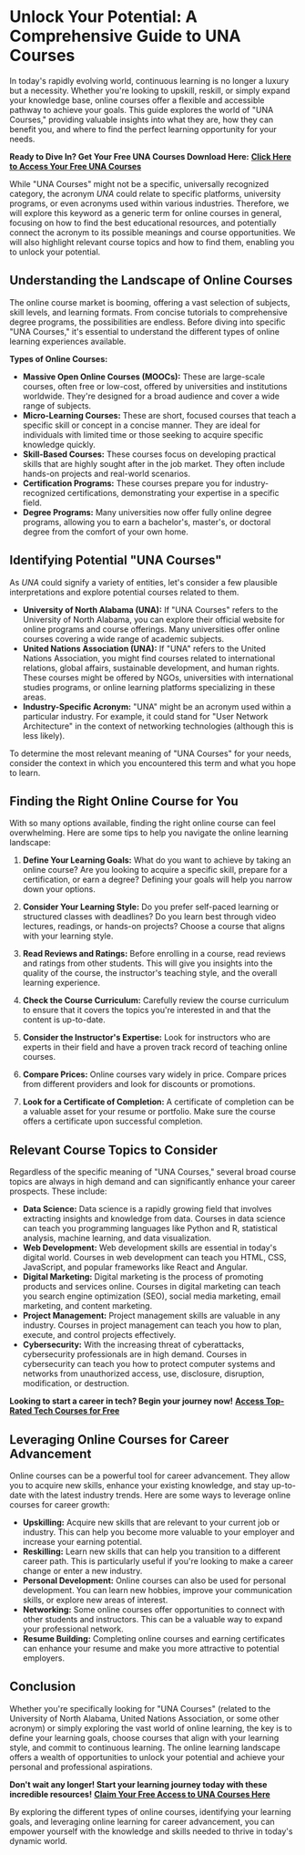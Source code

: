 # Unlock Your Potential: A Comprehensive Guide to UNA Courses

In today's rapidly evolving world, continuous learning is no longer a luxury but a necessity. Whether you're looking to upskill, reskill, or simply expand your knowledge base, online courses offer a flexible and accessible pathway to achieve your goals. This guide explores the world of "UNA Courses," providing valuable insights into what they are, how they can benefit you, and where to find the perfect learning opportunity for your needs.

**Ready to Dive In? Get Your Free UNA Courses Download Here:** [**Click Here to Access Your Free UNA Courses**](https://udemywork.com/una-courses)

While "UNA Courses" might not be a specific, universally recognized category, the acronym *UNA* could relate to specific platforms, university programs, or even acronyms used within various industries. Therefore, we will explore this keyword as a generic term for online courses in general, focusing on how to find the best educational resources, and potentially connect the acronym to its possible meanings and course opportunities. We will also highlight relevant course topics and how to find them, enabling you to unlock your potential.

## Understanding the Landscape of Online Courses

The online course market is booming, offering a vast selection of subjects, skill levels, and learning formats. From concise tutorials to comprehensive degree programs, the possibilities are endless. Before diving into specific "UNA Courses," it's essential to understand the different types of online learning experiences available.

**Types of Online Courses:**

*   **Massive Open Online Courses (MOOCs):** These are large-scale courses, often free or low-cost, offered by universities and institutions worldwide. They're designed for a broad audience and cover a wide range of subjects.
*   **Micro-Learning Courses:** These are short, focused courses that teach a specific skill or concept in a concise manner. They are ideal for individuals with limited time or those seeking to acquire specific knowledge quickly.
*   **Skill-Based Courses:** These courses focus on developing practical skills that are highly sought after in the job market. They often include hands-on projects and real-world scenarios.
*   **Certification Programs:** These courses prepare you for industry-recognized certifications, demonstrating your expertise in a specific field.
*   **Degree Programs:** Many universities now offer fully online degree programs, allowing you to earn a bachelor's, master's, or doctoral degree from the comfort of your own home.

## Identifying Potential "UNA Courses"

As *UNA* could signify a variety of entities, let's consider a few plausible interpretations and explore potential courses related to them.

*   **University of North Alabama (UNA):** If "UNA Courses" refers to the University of North Alabama, you can explore their official website for online programs and course offerings. Many universities offer online courses covering a wide range of academic subjects.
*   **United Nations Association (UNA):** If "UNA" refers to the United Nations Association, you might find courses related to international relations, global affairs, sustainable development, and human rights. These courses might be offered by NGOs, universities with international studies programs, or online learning platforms specializing in these areas.
*   **Industry-Specific Acronym:** "UNA" might be an acronym used within a particular industry. For example, it could stand for "User Network Architecture" in the context of networking technologies (although this is less likely).

To determine the most relevant meaning of "UNA Courses" for your needs, consider the context in which you encountered this term and what you hope to learn.

## Finding the Right Online Course for You

With so many options available, finding the right online course can feel overwhelming. Here are some tips to help you navigate the online learning landscape:

1.  **Define Your Learning Goals:** What do you want to achieve by taking an online course? Are you looking to acquire a specific skill, prepare for a certification, or earn a degree? Defining your goals will help you narrow down your options.

2.  **Consider Your Learning Style:** Do you prefer self-paced learning or structured classes with deadlines? Do you learn best through video lectures, readings, or hands-on projects? Choose a course that aligns with your learning style.

3.  **Read Reviews and Ratings:** Before enrolling in a course, read reviews and ratings from other students. This will give you insights into the quality of the course, the instructor's teaching style, and the overall learning experience.

4.  **Check the Course Curriculum:** Carefully review the course curriculum to ensure that it covers the topics you're interested in and that the content is up-to-date.

5.  **Consider the Instructor's Expertise:** Look for instructors who are experts in their field and have a proven track record of teaching online courses.

6.  **Compare Prices:** Online courses vary widely in price. Compare prices from different providers and look for discounts or promotions.

7.  **Look for a Certificate of Completion:** A certificate of completion can be a valuable asset for your resume or portfolio. Make sure the course offers a certificate upon successful completion.

## Relevant Course Topics to Consider

Regardless of the specific meaning of "UNA Courses," several broad course topics are always in high demand and can significantly enhance your career prospects. These include:

*   **Data Science:** Data science is a rapidly growing field that involves extracting insights and knowledge from data. Courses in data science can teach you programming languages like Python and R, statistical analysis, machine learning, and data visualization.
*   **Web Development:** Web development skills are essential in today's digital world. Courses in web development can teach you HTML, CSS, JavaScript, and popular frameworks like React and Angular.
*   **Digital Marketing:** Digital marketing is the process of promoting products and services online. Courses in digital marketing can teach you search engine optimization (SEO), social media marketing, email marketing, and content marketing.
*   **Project Management:** Project management skills are valuable in any industry. Courses in project management can teach you how to plan, execute, and control projects effectively.
*   **Cybersecurity:** With the increasing threat of cyberattacks, cybersecurity professionals are in high demand. Courses in cybersecurity can teach you how to protect computer systems and networks from unauthorized access, use, disclosure, disruption, modification, or destruction.

**Looking to start a career in tech? Begin your journey now!** [**Access Top-Rated Tech Courses for Free**](https://udemywork.com/una-courses)

## Leveraging Online Courses for Career Advancement

Online courses can be a powerful tool for career advancement. They allow you to acquire new skills, enhance your existing knowledge, and stay up-to-date with the latest industry trends. Here are some ways to leverage online courses for career growth:

*   **Upskilling:** Acquire new skills that are relevant to your current job or industry. This can help you become more valuable to your employer and increase your earning potential.
*   **Reskilling:** Learn new skills that can help you transition to a different career path. This is particularly useful if you're looking to make a career change or enter a new industry.
*   **Personal Development:** Online courses can also be used for personal development. You can learn new hobbies, improve your communication skills, or explore new areas of interest.
*   **Networking:** Some online courses offer opportunities to connect with other students and instructors. This can be a valuable way to expand your professional network.
*   **Resume Building:** Completing online courses and earning certificates can enhance your resume and make you more attractive to potential employers.

## Conclusion

Whether you're specifically looking for "UNA Courses" (related to the University of North Alabama, United Nations Association, or some other acronym) or simply exploring the vast world of online learning, the key is to define your learning goals, choose courses that align with your learning style, and commit to continuous learning. The online learning landscape offers a wealth of opportunities to unlock your potential and achieve your personal and professional aspirations.

**Don't wait any longer! Start your learning journey today with these incredible resources!** [**Claim Your Free Access to UNA Courses Here**](https://udemywork.com/una-courses)

By exploring the different types of online courses, identifying your learning goals, and leveraging online learning for career advancement, you can empower yourself with the knowledge and skills needed to thrive in today's dynamic world.
